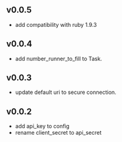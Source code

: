 ## v0.0.5

* add compatibility with ruby 1.9.3

## v0.0.4

* add number\_runner\_to\_fill to Task.

## v0.0.3

* update default uri to secure connection.

## v0.0.2

* add api_key to config
* rename client\_secret to api\_secret